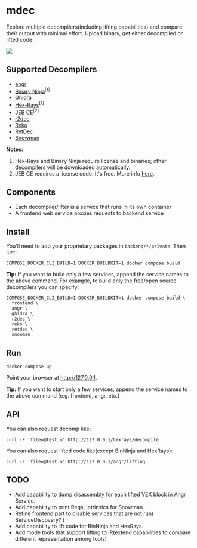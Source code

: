 mdec
====

Explore multiple decompilers(including lifting capabilities) and compare their output with minimal effort. 
Upload binary, get either decompiled or lifted code.

![](screenshot.png)

Supported Decompilers
---------------------
* [angr](https://angr.io/)
* [Binary Ninja](https://binary.ninja/)<sup>[1]</sup>
* [Ghidra](https://ghidra-sre.org/)
* [Hex-Rays](https://hex-rays.com/decompiler/)<sup>[1]</sup>
* [JEB CE](https://www.pnfsoftware.com/jeb/community-edition)<sup>[2]</sup>
* [r2dec](https://github.com/wargio/r2dec-js)
* [Reko](https://github.com/uxmal/reko)
* [RetDec](https://github.com/avast/retdec)
* [Snowman](https://github.com/yegord/snowman)

**Notes:**
  1. Hex-Rays and Binary Ninja require license and binaries; other decompilers will be downloaded automatically.
  2. JEB CE requires a license code. It's free. More info [here](backend/jeb/private/README.md).

Components
----------
* Each decompiler/lifter is a service that runs in its own container
* A frontend web service proxies requests to backend service

Install
-------
You'll need to add your proprietary packages in `backend/*/private`. Then just:
```
COMPOSE_DOCKER_CLI_BUILD=1 DOCKER_BUILDKIT=1 docker compose build
```

**Tip:** If you want to build only a few services, append the service names to the above command. For example, to build only the free/open source decompilers you can specify:

```
COMPOSE_DOCKER_CLI_BUILD=1 DOCKER_BUILDKIT=1 docker compose build \
  frontend \
  angr \
  ghidra \
  r2dec \
  reko \
  retdec \
  snowman
```

Run
---
```
docker compose up
```

Point your browser at http://127.0.0.1.

**Tip:** If you want to start only a few services, append the service names to the above command (e.g. frontend, angr, etc.)

API
---
You can also request decomp like:
```
curl -F 'file=@test.o' http://127.0.0.1/hexrays/decompile
```

You can also request lifted code like(except BinNinja and HexRays): 
```
curl -F 'file=@test.o' http://127.0.0.1/angr/lifting
```


TODO
---

- Add capability to dump disassembly for each lifted VEX block in Angr Service.
- Add capability to print Regs, Intrinsics for Snowman
- Refine frontend part to disable services that are not run( ServiceDiscovery? )
- Add capability to lift code for BinNinja and HexRays
- Add mode tools that support lifting to IR(extend capabilities to compare different representation among tools)

